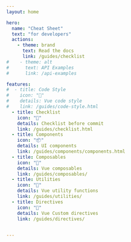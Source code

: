 ```yaml
---
layout: home

hero:
  name: "Cheat Sheet"
  text: "for developers"
  actions:
    - theme: brand
      text: Read the docs
      link: /guides/checklist
#    - theme: alt
#      text: API Examples
#      link: /api-examples

features:
#  - title: Code Style 
#    icon: "🎨"
#    details: Vue code style
#    link: /guides/code-style.html
  - title: Checklist
    icon: "📝"
    details: Checklist before commit
    link: /guides/checklist.html
  - title: Components
    icon: "📦"
    details: UI components
    link: /guides/components/components.html
  - title: Composables
    icon: "🔧"
    details: Vue composables
    link: /guides/composables/
  - title: Utilities
    icon: "🔧"
    details: Vue utility functions
    link: /guides/utilities/
  - title: Directives
    icon: "🔧"
    details: Vue Custom directives
    link: /guides/directives/
 

---
```


